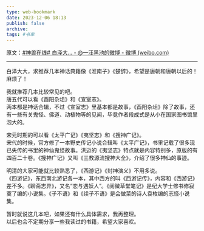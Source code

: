 ```yaml
---
type: web-bookmark
date: 2023-12-06 18:13
publish: false
archive: 
tags: #书单 
---
```

原文：[\#神兽在线\# 白泽大... - @一汪黑池的微博 - 微博 (weibo.com)](https://weibo.com/3044734303/G0O3f7egf?pagetype=fav)

---

白泽大大，求推荐几本神话典籍像《淮南子》《楚辞》，希望是唐朝和唐朝以后的！麻烦了！  
  
我就推荐几本比较常见的吧。  
唐五代可以看《酉阳杂俎》和《宣室志》。  
两本都是神话合辑，不过《宣室志》里基本都是故事，《酉阳杂俎》除了故事，还有一些有关鬼怪、佛道、动植物等的见闻，毕竟作者段成式是从小在国家图书馆里泡大的。  
  
宋元时期的可以看《太平广记》《夷坚志》和《搜神广记》。  
宋代的时候，官方修了一本野史传记小说合辑叫《太平广记》，书里记载了很多现已失传的书里的神仙鬼怪故事。洪迈的《夷坚志》特点就是内容特别多，原版的有四百二十卷。《搜神广记》又叫《三教源流搜神大全》，介绍了很多神仙的事迹。  
  
明清的大家可能就比较熟悉了，《西游记》《封神演义》不用多说。  
《四游记》，东西南北游记各一本，其中西方的叫《西游记传》，内容和《西游记》差不多。《聊斋志异》，又名“恋与遇妖人”。《阅微草堂笔记》是纪大学士修书修寂寞了编的小说集。《子不语》和《续子不语》是会做菜的诗人袁枚编的志怪小说集。  
  
暂时就说这几本吧，如果还有什么具体需求，我再整理。  
以后也会不定期分享一些我读过的书籍，希望大家喜欢。